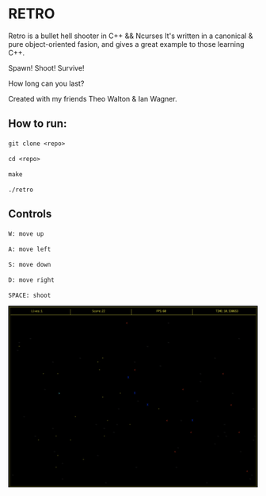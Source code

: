 # RETRO

Retro is a bullet hell shooter in C++ && Ncurses
It's written in a canonical & pure object-oriented fasion, and gives a great example to those learning C++.

Spawn! Shoot! Survive!


How long can you last?

Created with my friends Theo Walton & Ian Wagner.

## How to run:

`git clone <repo>`


`cd <repo>`


`make`


`./retro`

## Controls

`W: move up`


`A: move left`


`S: move down`


`D: move right`


`SPACE: shoot`

![alt text](https://github.com/Dauie/retro/blob/master/retroSS.png "Can you survive?")




